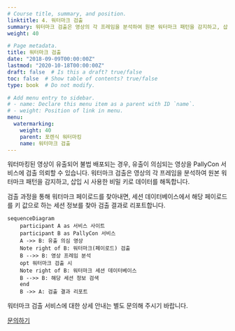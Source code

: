 ```yaml
---
# Course title, summary, and position.
linktitle: 4. 워터마크 검출
summary: 워터마크 검출은 영상의 각 프레임을 분석하여 원본 워터마크 패턴을 감지하고, 삽입 시 사용한 비밀 키로 데이터를 해독합니다.
weight: 40

# Page metadata.
title: 워터마크 검출
date: "2018-09-09T00:00:00Z"
lastmod: "2020-10-18T00:00:00Z"
draft: false  # Is this a draft? true/false
toc: false  # Show table of contents? true/false
type: book  # Do not modify.

# Add menu entry to sidebar.
# - name: Declare this menu item as a parent with ID `name`.
# - weight: Position of link in menu.
menu:
  watermarking:
    weight: 40
    parent: 포렌식 워터마킹
    name: 워터마크 검출
---
```


워터마킹된 영상이 유출되어 불법 배포되는 경우, 유출이 의심되는 영상을 PallyCon 서비스에 검출 의뢰할 수 있습니다. 워터마크 검출은 영상의 각 프레임을 분석하여 원본 워터마크 패턴을 감지하고, 삽입 시 사용한 비밀 키로 데이터를 해독합니다.

검출 과정을 통해 워터마크 페이로드를 찾아내면, 세션 데이터베이스에서 해당 페이로드를 키 값으로 하는 세션 정보를 찾아 검출 결과로 리포트합니다.

```mermaid
sequenceDiagram
    participant A as 서비스 사이트
    participant B as PallyCon 서비스
    A ->> B: 유출 의심 영상
    Note right of B: 워터마크(페이로드) 검출
    B -->> B: 영상 프레임 분석
    opt 워터마크 검출 시
    Note right of B: 워터마크 세션 데이터베이스
    B -->> B: 해당 세션 정보 검색
    end
    B ->> A: 검출 결과 리포트
```

워터마크 검출 서비스에 대한 상세 안내는 별도 문의해 주시기 바랍니다.

<a href="https://www.pallycon.com/contact/?lang=ko" target="_blank" class="btn btn-primary">문의하기</a>
